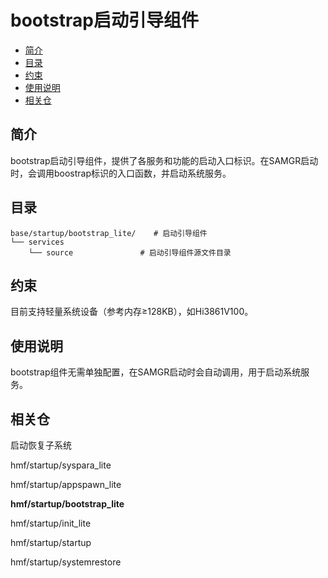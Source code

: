 # bootstrap启动引导组件<a name="ZH-CN_TOPIC_0000001082300996"></a>

-   [简介](#section469617221261)
-   [目录](#section1464106163817)
-   [约束](#section12212842173518)
-   [使用说明](#section1483211215513)
-   [相关仓](#section641143415335)

## 简介<a name="section469617221261"></a>

bootstrap启动引导组件，提供了各服务和功能的启动入口标识。在SAMGR启动时，会调用boostrap标识的入口函数，并启动系统服务。

## 目录<a name="section1464106163817"></a>

```
base/startup/bootstrap_lite/    # 启动引导组件
└── services
    └── source               # 启动引导组件源文件目录
```

## 约束<a name="section12212842173518"></a>

目前支持轻量系统设备（参考内存≥128KB），如Hi3861V100。

## 使用说明<a name="section1483211215513"></a>

bootstrap组件无需单独配置，在SAMGR启动时会自动调用，用于启动系统服务。

## 相关仓<a name="section641143415335"></a>

启动恢复子系统

hmf/startup/syspara\_lite

hmf/startup/appspawn\_lite

**hmf/startup/bootstrap\_lite**

hmf/startup/init\_lite

hmf/startup/startup

hmf/startup/systemrestore

